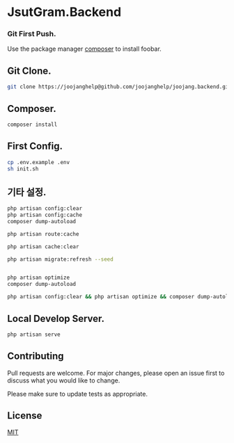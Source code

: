 # JsutGram.Backend

### Git First Push.

Use the package manager [composer](https://getcomposer.org/) to install foobar.

## Git Clone.

```bash
git clone https://joojanghelp@github.com/joojanghelp/joojang.backend.git Backend
```

## Composer.
```bash
composer install

```

## First Config.
```bash
cp .env.example .env
sh init.sh
```



## 기타 설정.
```bash
php artisan config:clear
php artisan config:cache
composer dump-autoload

php artisan route:cache

php artisan cache:clear

php artisan migrate:refresh --seed


php artisan optimize
composer dump-autoload

php artisan config:clear && php artisan optimize && composer dump-autoload

```

## Local Develop Server.

```bash
php artisan serve
```






## Contributing
Pull requests are welcome. For major changes, please open an issue first to discuss what you would like to change.

Please make sure to update tests as appropriate.

## License
[MIT](https://choosealicense.com/licenses/mit/)
